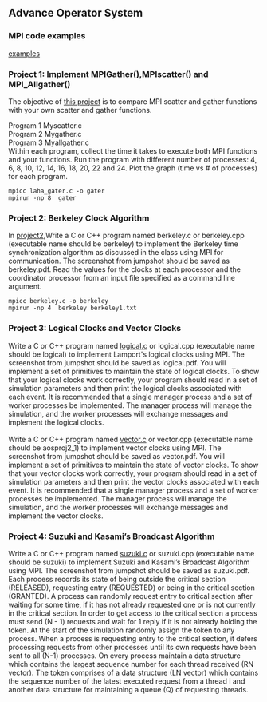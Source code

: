 ## Advance Operator System

### MPI code examples
[examples](https://github.com/ainilaha/AOS/tree/master/code)

### Project 1: Implement MPIGather(),MPIscatter() and MPI_Allgather()
The objective of [this project](https://github.com/ainilaha/AOS/tree/master/project1) is to compare MPI scatter and gather functions with your own
scatter and gather functions. 


Program 1 Myscatter.c \
Program 2 Mygather.c \
Program 3 Myallgather.c \
Within each program, collect the time it takes to execute both MPI functions and your functions.
Run the program with different number of processes: 4, 6, 8, 10, 12, 14, 16, 18, 20, 22 and 24.
Plot the graph (time vs # of processes) for each program. 

`mpicc laha_gater.c -o gater`\
`mpirun -np 8  gater`

### Project 2: Berkeley Clock Algorithm
In [project2](https://github.com/ainilaha/AOS/tree/master/project2),Write a C or C++ program named berkeley.c or berkeley.cpp (executable name should be berkeley) to implement the Berkeley time synchronization algorithm as discussed in the class using MPI for communication. 
The screenshot from jumpshot should be saved as berkeley.pdf. Read the values for the clocks at each processor and the coordinator processor from an input file specified as a command line argument.

`mpicc berkeley.c -o berkeley`\
`mpirun -np 4  berkeley berkeley1.txt`

### Project 3: Logical Clocks and Vector Clocks
Write a C or C++ program named [logical.c](https://github.com/ainilaha/AOS/blob/master/project3/logical.c) or logical.cpp (executable name should be logical) to implement Lamport's logical clocks using MPI. The screenshot from jumpshot should be saved as logical.pdf. You will implement a set of primitives to maintain the state of logical clocks. To show that your logical clocks work correctly, your program should read in a set of simulation parameters and then print the logical clocks associated with each event. It is recommended that a single manager process and a set of worker processes be implemented. The manager process will manage the simulation, and the worker processes will exchange messages and implement the logical clocks.
\
\
Write a C or C++ program named [vector.c](https://github.com/ainilaha/AOS/blob/master/project3/vector.c) or vector.cpp (executable name should be aosproj2_1) to implement vector clocks using MPI. The screenshot from jumpshot should be saved as vector.pdf. You will implement a set of primitives to maintain the state of vector clocks. To show that your vector clocks work correctly, your program should read in a set of simulation parameters and then print the vector clocks associated with each event. It is recommended that a single manager process and a set of worker processes be implemented. The manager process will
manage the simulation, and the worker processes will exchange messages and implement the vector clocks.

### Project 4: Suzuki and Kasami’s Broadcast Algorithm
Write a C or C++ program named [suzuki.c](https://github.com/ainilaha/AOS/tree/master/project4) or suzuki.cpp (executable name should be suzuki) to implement Suzuki and Kasami’s Broadcast Algorithm using MPI. The screenshot from jumpshot should be saved as suzuki.pdf.
Each process records its state of being outside the critical section (RELEASED), requesting entry (REQUESTED) or being in the critical section (GRANTED). A process can randomly request entry to critical section after waiting for some time, if it has not already requested one or is not currently in the critical section.
In order to get access to the critical section a process must send (N - 1) requests and wait for 1 reply if it is not already holding the token. At the start of the simulation randomly assign the token to any process.
When a process is requesting entry to the critical section, it defers processing requests from other processes until its own requests have been sent to all (N-1) processes.
On every process maintain a data structure which contains the largest sequence number for each thread received (RN vector). The token comprises of a data structure (LN vector) which contains the sequence number of the latest executed request from a thread i and another data structure for maintaining a queue (Q) of requesting threads.
